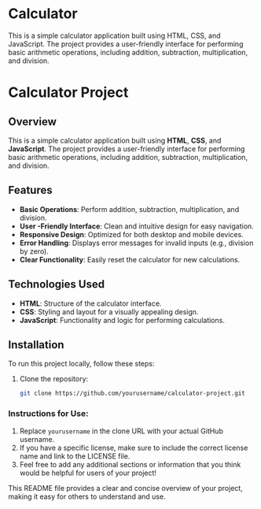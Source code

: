 # Calculator
This is a simple calculator application built using HTML, CSS, and JavaScript. The project provides a user-friendly interface for performing basic arithmetic operations, including addition, subtraction, multiplication, and division.
# Calculator Project

## Overview
This is a simple calculator application built using **HTML**, **CSS**, and **JavaScript**. The project provides a user-friendly interface for performing basic arithmetic operations, including addition, subtraction, multiplication, and division.

## Features
- **Basic Operations**: Perform addition, subtraction, multiplication, and division.
- **User -Friendly Interface**: Clean and intuitive design for easy navigation.
- **Responsive Design**: Optimized for both desktop and mobile devices.
- **Error Handling**: Displays error messages for invalid inputs (e.g., division by zero).
- **Clear Functionality**: Easily reset the calculator for new calculations.

## Technologies Used
- **HTML**: Structure of the calculator interface.
- **CSS**: Styling and layout for a visually appealing design.
- **JavaScript**: Functionality and logic for performing calculations.

## Installation
To run this project locally, follow these steps:

1. Clone the repository:
   ```bash
   git clone https://github.com/yourusername/calculator-project.git

   
### Instructions for Use:
1. Replace `yourusername` in the clone URL with your actual GitHub username.
2. If you have a specific license, make sure to include the correct license name and link to the LICENSE file.
3. Feel free to add any additional sections or information that you think would be helpful for users of your project!

This README file provides a clear and concise overview of your project, making it easy for others to understand and use.
